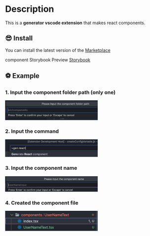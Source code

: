 # Description

This is a **generator vscode extension** that makes react components.

## 😎 Install

You can install the latest version of the [Marketplace](https://marketplace.visualstudio.com/items?itemName=bugtype.generate-react-component)

component Storybook Preview [Storybook](https://marketplace.visualstudio.com/items?itemName=bugtype.generate-react-component)


## ⚽️ Example 

### 1. Input the component folder path (only one)

<img src="./docs/inputing-component-path-screenshot.png" alt="inputing" width="300"/>



### 2. Input the command

<img src="./docs/inputing-command-screenshot.png" alt="inputing" width="300"/>


### 3. Input the component name

<img src="./docs/inputing-comonent-name-screenshot.png" alt="input_command_screenshot" width="300"/>


### 4. Created the component file

<img src="./docs/complete-component.png" alt="input_command_screenshot" width="300"/>
